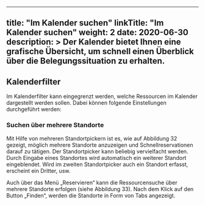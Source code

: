 
---
title: "Im Kalender suchen"
linkTitle: "Im Kalender suchen"
weight: 2
date: 2020-06-30
description: >
  Der Kalender bietet Ihnen eine grafische Übersicht, um schnell einen Überblick über die Belegungssituation zu erhalten.
---

## Kalenderfilter
Im Kalenderfilter kann eingegrenzt werden, welche Ressourcen im Kalender dargestellt werden sollen. Dabei können folgende Einstellungen durchgeführt werden:

### Suchen über mehrere Standorte
Mit Hilfe von mehreren Standortpickern ist es, wie auf Abbildung 32 gezeigt, möglich mehrere Standorte anzuzeigen und Schnellreservationen darauf zu tätigen. Der Standortpicker kann beliebig vervielfacht werden. Durch Eingabe eines Standortes wird automatisch ein weiterer Standort eingeblendet. Wird im zweiten Standortpicker auch ein Standort erfasst, erscheint ein Dritter, usw.

Auch über das Menü „Reservieren“ kann die Ressourcensuche über mehrere Standorte erfolgen (siehe Abbildung 33). Nach dem Klick auf den Button „Finden“, werden die Standorte in Form von Tabs angezeigt.



